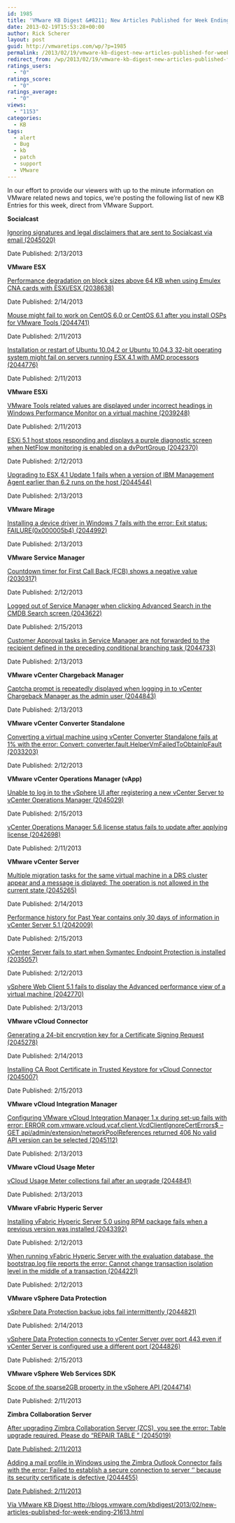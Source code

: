 ```yaml
---
id: 1985
title: 'VMware KB Digest &#8211; New Articles Published for Week Ending 2/16/13'
date: 2013-02-19T15:53:28+00:00
author: Rick Scherer
layout: post
guid: http://vmwaretips.com/wp/?p=1985
permalink: /2013/02/19/vmware-kb-digest-new-articles-published-for-week-ending-21613/
redirect_from: /wp/2013/02/19/vmware-kb-digest-new-articles-published-for-week-ending-21613/
ratings_users:
  - "0"
ratings_score:
  - "0"
ratings_average:
  - "0"
views:
  - "1153"
categories:
  - KB
tags:
  - alert
  - Bug
  - kb
  - patch
  - support
  - VMware
---
```

In our effort to provide our viewers with up to the minute information on VMware related news and topics, we&#8217;re posting the following list of new KB Entries for this week, direct from VMware Support.

**Socialcast**

<a href="http://kb.vmware.com/kb/2045020" target="_blank">Ignoring signatures and legal disclaimers that are sent to Socialcast via email (2045020)</a>
  
Date Published: 2/13/2013

**VMware ESX**
  
<a href="http://kb.vmware.com/kb/2038638" target="_blank">Performance degradation on block sizes above 64 KB when using Emulex CNA cards with ESXi/ESX (2038638)</a>
  
Date Published: 2/14/2013
  
<a href="http://kb.vmware.com/kb/2044741" target="_blank">Mouse might fail to work on CentOS 6.0 or CentOS 6.1 after you install OSPs for VMware Tools (2044741)</a>
  
Date Published: 2/11/2013
  
<a href="http://kb.vmware.com/kb/2044776" target="_blank">Installation or restart of Ubuntu 10.04.2 or Ubuntu 10.04.3 32-bit operating system might fail on servers running ESX 4.1 with AMD processors (2044776)</a>
  
Date Published: 2/11/2013

**VMware ESXi**
  
<a href="http://kb.vmware.com/kb/2039248" target="_blank">VMware Tools related values are displayed under incorrect headings in Windows Performance Monitor on a virtual machine (2039248)</a>
  
Date Published: 2/11/2013
  
<a href="http://kb.vmware.com/kb/2042370" target="_blank">ESXi 5.1 host stops responding and displays a purple diagnostic screen when NetFlow monitoring is enabled on a dvPortGroup (2042370)</a>
  
Date Published: 2/12/2013
  
<a href="http://kb.vmware.com/kb/2044544" target="_blank">Upgrading to ESX 4.1 Update 1 fails when a version of IBM Management Agent earlier than 6.2 runs on the host (2044544)</a>
  
Date Published: 2/13/2013

**VMware Mirage**
  
<a href="http://kb.vmware.com/kb/2044992" target="_blank">Installing a device driver in Windows 7 fails with the error: Exit status: FAILURE(0x000005b4) (2044992)</a>
  
Date Published: 2/13/2013

**VMware Service Manager**
  
<a href="http://kb.vmware.com/kb/2030317" target="_blank">Countdown timer for First Call Back (FCB) shows a negative value (2030317)</a>
  
Date Published: 2/12/2013
  
<a href="http://kb.vmware.com/kb/2043622" target="_blank">Logged out of Service Manager when clicking Advanced Search in the CMDB Search screen (2043622)</a>
  
Date Published: 2/15/2013
  
<a href="http://kb.vmware.com/kb/2044733" target="_blank">Customer Approval tasks in Service Manager are not forwarded to the recipient defined in the preceding conditional branching task (2044733)</a>
  
Date Published: 2/13/2013

**VMware vCenter Chargeback Manager**
  
<a href="http://kb.vmware.com/kb/2044843" target="_blank">Captcha prompt is repeatedly displayed when logging in to vCenter Chargeback Manager as the admin user (2044843)</a>
  
Date Published: 2/13/2013

**VMware vCenter Converter Standalone**
  
<a href="http://kb.vmware.com/kb/2033203" target="_blank">Converting a virtual machine using vCenter Converter Standalone fails at 1% with the error: Convert: converter.fault.HelperVmFailedToObtainIpFault (2033203)</a>
  
Date Published: 2/12/2013

**VMware vCenter Operations Manager (vApp)**
  
<a href="http://kb.vmware.com/kb/2045029" target="_blank">Unable to log in to the vSphere UI after registering a new vCenter Server to vCenter Operations Manager (2045029)</a>
  
Date Published: 2/15/2013
  
<a href="http://kb.vmware.com/kb/2042698" target="_blank">vCenter Operations Manager 5.6 license status fails to update after applying license (2042698)</a>
  
Date Published: 2/11/2013

**VMware vCenter Server**
  
<a href="http://kb.vmware.com/kb/2045265" target="_blank">Multiple migration tasks for the same virtual machine in a DRS cluster appear and a message is diplayed: The operation is not allowed in the current state (2045265)</a>
  
Date Published: 2/14/2013
  
<a href="http://kb.vmware.com/kb/2042009" target="_blank">Performance history for Past Year contains only 30 days of information in vCenter Server 5.1 (2042009)</a>
  
Date Published: 2/15/2013
  
<a href="http://kb.vmware.com/kb/2035057" target="_blank">vCenter Server fails to start when Symantec Endpoint Protection is installed (2035057)</a>
  
Date Published: 2/12/2013
  
<a href="http://kb.vmware.com/kb/2042770" target="_blank">vSphere Web Client 5.1 fails to display the Advanced performance view of a virtual machine (2042770)</a>
  
Date Published: 2/13/2013

**VMware vCloud Connector**
  
<a href="http://kb.vmware.com/kb/2045278" target="_blank">Generating a 24-bit encryption key for a Certificate Signing Request (2045278)</a>
  
Date Published: 2/14/2013
  
<a href="http://kb.vmware.com/kb/2045007" target="_blank">Installing CA Root Certificate in Trusted Keystore for vCloud Connector (2045007)</a>
  
Date Published: 2/15/2013

**VMware vCloud Integration Manager**
  
<a href="http://kb.vmware.com/kb/2045112" target="_blank">Configuring VMware vCloud Integration Manager 1.x during set-up fails with error: ERROR com.vmware.vcloud.vcaf.client.VcdClientIgnoreCertErrors$ – GET api/admin/extension/networkPoolReferences returned 406 No valid API version can be selected (2045112)</a>
  
Date Published: 2/13/2013

**VMware vCloud Usage Meter**
  
<a href="http://kb.vmware.com/kb/2044841" target="_blank">vCloud Usage Meter collections fail after an upgrade (2044841)</a>
  
Date Published: 2/13/2013

**VMware vFabric Hyperic Server**
  
<a href="http://kb.vmware.com/kb/2043392" target="_blank">Installing vFabric Hyperic Server 5.0 using RPM package fails when a previous version was installed (2043392)</a>
  
Date Published: 2/12/2013
  
<a href="http://kb.vmware.com/kb/2044221" target="_blank">When running vFabric Hyperic Server with the evaluation database, the bootstrap.log file reports the error: Cannot change transaction isolation level in the middle of a transaction (2044221)</a>
  
Date Published: 2/12/2013

**VMware vSphere Data Protection**
  
<a href="http://kb.vmware.com/kb/2044821" target="_blank">vSphere Data Protection backup jobs fail intermittently (2044821)</a>
  
Date Published: 2/14/2013
  
<a href="http://kb.vmware.com/kb/2044826" target="_blank">vSphere Data Protection connects to vCenter Server over port 443 even if vCenter Server is configured use a different port (2044826)</a>
  
Date Published: 2/15/2013

**VMware vSphere Web Services SDK**
  
<a href="http://kb.vmware.com/kb/2044714" target="_blank">Scope of the sparse2GB property in the vSphere API (2044714)</a>
  
Date Published: 2/11/2013

**Zimbra Collaboration Server**
  
<a href="http://kb.vmware.com/kb/2045019" target="_blank">After upgrading Zimbra Collaboration Server (ZCS), you see the error: Table upgrade required. Please do “REPAIR TABLE <table>” (2045019)</a>
  
Date Published: 2/11/2013
  
<a href="http://kb.vmware.com/kb/2044455" target="_blank">Adding a mail profile in Windows using the Zimbra Outlook Connector fails with the error: Failed to establish a secure connection to server ‘<server>’ because its security certificate is defective (2044455)</a>
  
Date Published: 2/11/2013

Vía VMware KB Digest http://blogs.vmware.com/kbdigest/2013/02/new-articles-published-for-week-ending-21613.html
